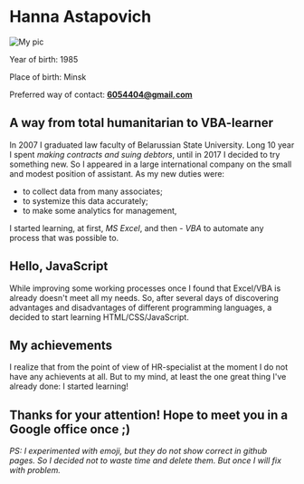 # **Hanna Astapovich**

![My pic](https://cdn.shopify.com/s/files/1/2455/4671/products/8_f42a9648-a827-4e61-aca2-c977fb81cb85_200x200.png?v=1513569725)

Year of birth: 1985

Place of birth: Minsk

Preferred way of contact: **6054404@gmail.com**


## **A way from total humanitarian to VBA-learner**

In 2007 I graduated law faculty of Belarussian State University. 
Long 10 year I spent _making contracts and suing debtors_, until in 2017 I decided to try something new. 
So I appeared in a large international company on the small and modest position of assistant.
As my new duties were: 
* to collect data from many associates;
* to systemize this data accurately;
* to make some analytics for management,

I started learning, at first, *MS Excel*, and then - *VBA* to automate any process that was possible to. 

## **Hello, JavaScript**

While improving some working processes once I found that Excel/VBA is already doesn't meet all my needs.
So, after several days of discovering advantages and disadvantages of different programming languages, a decided to start learning HTML/CSS/JavaScript.

## **My achievements**

I realize that from the point of view of HR-specialist at the moment I do not have any achievents at all. 
But to my mind, at least the one great thing I've already done: I started learning!

## **Thanks for your attention! Hope to meet you in a Google office once ;)**


_PS: I experimented with emoji, but they do not show correct in github pages. So I decided not to waste time and delete them. But once I will fix with problem._



